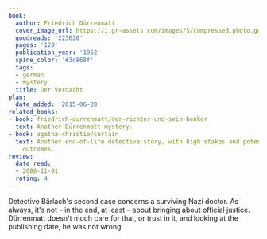 ```yaml
---
book:
  author: Friedrich Dürrenmatt
  cover_image_url: https://i.gr-assets.com/images/S/compressed.photo.goodreads.com/books/1519256229l/223620._SX98_.jpg
  goodreads: '223620'
  pages: '120'
  publication_year: '1952'
  spine_color: '#3d868f'
  tags:
  - german
  - mystery
  title: Der Verdacht
plan:
  date_added: '2015-06-28'
related_books:
- book: friedrich-durrenmatt/der-richter-und-sein-henker
  text: Another Dürrenmatt mystery.
- book: agatha-christie/curtain
  text: Another end-of-life detective story, with high stakes and potentially deadly
    outcomes.
review:
  date_read:
  - 2006-11-01
  rating: 4
---
```


Detective Bärlach's second case concerns a surviving Nazi doctor. As always, it's not – in the end, at least – about
bringing about official justice. Dürrenmatt doesn't much care for that, or trust in it, and looking at the publishing
date, he was not wrong.
